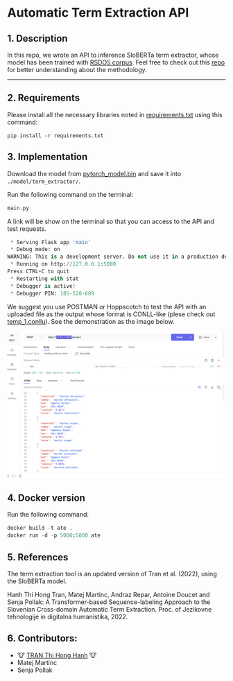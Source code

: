 # Automatic Term Extraction API

## 1. Description
In this repo, we wrote an API to inference SloBERTa term extractor, whose model has been trained with [RSDO5 corpus](https://www.clarin.si/repository/xmlui/handle/11356/1400). Feel free to check out this [repo](https://github.com/honghanhh/ate-2022) for better understanding about the methodology.

---

## 2. Requirements

Please install all the necessary libraries noted in [requirements.txt](./requirements.txt) using this command:

```
pip install -r requirements.txt
```

## 3. Implementation

Download the model from [pytorch_model.bin](https://kt-cloud.ijs.si/index.php/s/T4qtSKxbxgqr6c5) and save it into `./model/term_extractor/`.

Run the following command on the terminal:

```python
main.py
```

A link will be show on the terminal so that you can access to the API and test requests.
```python
 * Serving Flask app 'main'
 * Debug mode: on
WARNING: This is a development server. Do not use it in a production deployment. Use a production WSGI server instead.
 * Running on http://127.0.0.1:5000
Press CTRL+C to quit
 * Restarting with stat
 * Debugger is active!
 * Debugger PIN: 185-520-689
```

We suggest you use POSTMAN or Hoppscotch to test the API with an uploaded file as the output whose format is CONLL-like (plese check out [temp_1.conllu](temp_1.conllu)). See the demonstration as the image below.

![demo](./imgs/demo.png)

## 4. Docker version
Run the following command:
```python
docker build -t ate .  
docker run -d -p 5000:5000 ate
```

## 5. References
The term extraction tool is an updated version of Tran et al. (2022), using the SloBERTa model.

Hanh Thi Hong Tran, Matej Martinc, Andraz Repar, Antoine Doucet and Senja Pollak: A Transformer-based Sequence-labeling Approach to the Slovenian Cross-domain Automatic Term Extraction. Proc. of Jezikovne tehnologije in digitalna humanistika, 2022.

## 6. Contributors:
- 🐮 [TRAN Thi Hong Hanh](https://github.com/honghanhh) 🐮
- Matej Martinc
- Senja Pollak
